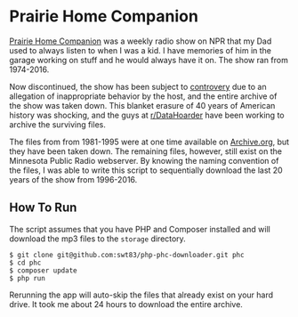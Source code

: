 # Prairie Home Companion

[Prairie Home Companion](https://en.wikipedia.org/wiki/A_Prairie_Home_Companion) was a weekly radio show on NPR that my Dad used to always listen to when I was a kid.  I have memories of him in the garage working on stuff and he would always have it on.  The show ran from 1974-2016.

Now discontinued, the show has been subject to [controvery](https://www.mpr.org/stories/2017/11/29/statement-from-minnesota-public-radio-regarding-garrison-keillor-and-a-prairie-home-compa) due to an allegation of inappropriate behavior by the host, and the entire archive of the show was taken down.  This blanket erasure of 40 years of American history was shocking, and the guys at [r/DataHoarder](https://www.reddit.com/r/DataHoarder) have been working to archive the surviving files.

The files from from 1981-1995 were at one time available on [Archive.org](https://archive.org/search.php?query=PrairieHomeCompanion%7Ctitle=Archive.org), but they have been taken down.  The remaining files, however, still exist on the Minnesota Public Radio webserver.  By knowing the naming convention of the files, I was able to write this script to sequentially download the last 20 years of the show from 1996-2016.

## How To Run

The script assumes that you have PHP and Composer installed and will download the mp3 files to the ``storage`` directory.

```
$ git clone git@github.com:swt83/php-phc-downloader.git phc
$ cd phc
$ composer update
$ php run
```

Rerunning the app will auto-skip the files that already exist on your hard drive.  It took me about 24 hours to download the entire archive.